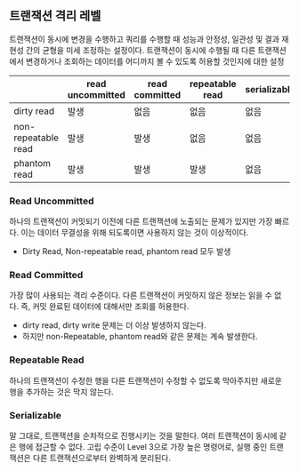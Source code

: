 ## 트랜잭션 격리 레벨

트랜잭션이 동시에 변경을 수행하고 쿼리를 수행할 때 성능과 안정성, 일관성 및 결과 재현성 간의 균형을 미세 조정하는 설정이다. 트랜잭션이 동시에 수행될 때 다른 트랜잭션에서 변경하거나 조회하는 데이터를 어디까지 볼 수 있도록 허용할 것인지에 대한 설정

|                     | read uncommitted | read committed | repeatable read | serializable |
|---------------------|------------------|----------------|-----------------|--------------|
| dirty read          | 발생               | 없음             | 없음              | 없음           |
| non-repeatable read | 발생               | 발생             | 없음              | 없음           |
| phantom read        | 발생               | 발생             | 발생              | 없음           |

### Read Uncommitted

하나의 트랜잭션이 커밋되기 이전에 다른 트랜잭션에 노출되는 문제가 있지만 가장 빠르다. 이는 데이터 무결성을 위해 되도록이면 사용하지 않는 것이 이상적이다.

- Dirty Read, Non-repeatable read, phantom read 모두 발생

### Read Committed

가장 많이 사용되는 격리 수준이다. 다른 트랜잭션이 커밋하지 않은 정보는 읽을 수 없다. 즉, 커밋 완료된 데이터에 대해서만 조회를 허용한다.

- dirty read, dirty write 문제는 더 이상 발생하지 않는다.
- 하지만 non-Repeatable, phantom read와 같은 문제는 계속 발생한다.

### Repeatable Read

하나의 트랜잭션이 수정한 행을 다른 트랜잭션이 수정할 수 없도록 막아주지만 새로운 행을 추가하는 것은 막지 않는다.

### Serializable

말 그대로, 트랜잭션을 순차적으로 진행시키는 것을 말한다. 여러 트랜잭션이 동시에 같은 행에 접근할 수 없다. 고립 수준이 Level 3으로 가장 높은 명령어로, 실행 중인 트랜잭션은 다른 트랜잭션으로부터 완벽하게
분리된다.



